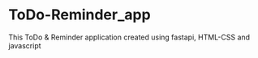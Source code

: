 # ToDo-Reminder_app
This ToDo &amp; Reminder application created using fastapi, HTML-CSS and javascript
